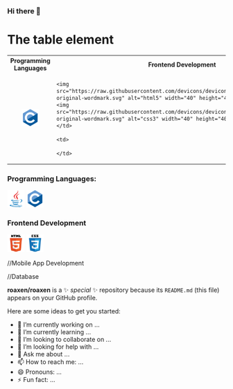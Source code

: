 

### Hi there 👋



<h1>The table element</h1>

<table >
  <tr>
    <th>Programming Languages</th>
    <th>Frontend Development</th>
    <th>Mobile App Development</th>
  </tr>
  <tr>
    <td style = "text-align: center;>
    <img src="https://raw.githubusercontent.com/devicons/devicon/master/icons/java/java-original.svg" alt="java" width="40" height="40" /> 
    <img src="https://raw.githubusercontent.com/devicons/devicon/master/icons/c/c-original.svg" alt="c" width="40"height="40" /> 
    </td>
    <td style=''>
    
    <img src="https://raw.githubusercontent.com/devicons/devicon/master/icons/html5/html5-original-wordmark.svg" alt="html5" width="40" height="40"/> 
    <img src="https://raw.githubusercontent.com/devicons/devicon/master/icons/css3/css3-original-wordmark.svg" alt="css3" width="40" height="40"/>
    </td>
    
    <td>
    
    </td>
  </tr>
 
</table>

<h3 align="left">Programming Languages:</h3>
<p align="left">
            <img src="https://raw.githubusercontent.com/devicons/devicon/master/icons/java/java-original.svg" alt="java" width="40" height="40" /> 
            <img src="https://raw.githubusercontent.com/devicons/devicon/master/icons/c/c-original.svg" alt="c" width="40"height="40" /> 
 </p>
       
<h3 align="left">Frontend Development</h3>
<p align="left"> 
            <img src="https://raw.githubusercontent.com/devicons/devicon/master/icons/html5/html5-original-wordmark.svg" alt="html5" width="40" height="40"/> 
            <img src="https://raw.githubusercontent.com/devicons/devicon/master/icons/css3/css3-original-wordmark.svg" alt="css3" width="40" height="40"/>
</p>

//Mobile App Development



//Database




**roaxen/roaxen** is a ✨ _special_ ✨ repository because its `README.md` (this file) appears on your GitHub profile.

Here are some ideas to get you started:

- 🔭 I’m currently working on ...
- 🌱 I’m currently learning ...
- 👯 I’m looking to collaborate on ...
- 🤔 I’m looking for help with ...
- 💬 Ask me about ...
- 📫 How to reach me: ...
- 😄 Pronouns: ...
- ⚡ Fun fact: ...

